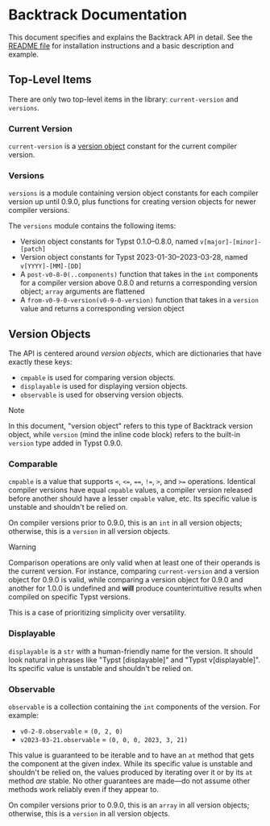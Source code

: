 # Backtrack Documentation

This document specifies and explains the Backtrack API in detail. See the
[README file](README.md) for installation instructions and a basic description
and example.

## Top-Level Items

There are only two top-level items in the library: `current-version` and
`versions`.

### Current Version

`current-version` is a [version object](#version-objects) constant for the
current compiler version.

### Versions

`versions` is a module containing version object constants for each compiler
version up until 0.9.0, plus functions for creating version objects for newer
compiler versions.

The `versions` module contains the following items:
- Version object constants for Typst 0.1.0–0.8.0, named
  `v[major]-[minor]-[patch]`
- Version object constants for Typst 2023-01-30–2023-03-28, named
  `v[YYYY]-[MM]-[DD]`
- A `post-v0-8-0(..components)` function that takes in the `int` components for
  a compiler version above 0.8.0 and returns a corresponding version object;
  `array` arguments are flattened
- A `from-v0-9-0-version(v0-9-0-version)` function that takes in a `version`
  value and returns a corresponding version object

## Version Objects

The API is centered around _version objects_, which are dictionaries that have
exactly these keys:
- `cmpable` is used for comparing version objects.
- `displayable` is used for displaying version objects.
- `observable` is used for observing version objects.

> [!NOTE]
> In this document, "version object" refers to this type of Backtrack version
> object, while `version` (mind the inline code block) refers to the built-in
> `version` type added in Typst 0.9.0.

### Comparable

`cmpable` is a value that supports `<`, `<=`, `==`, `!=`, `>`, and `>=`
operations. Identical compiler versions have equal `cmpable` values, a compiler
version released before another should have a lesser `cmpable` value, etc. Its
specific value is unstable and shouldn't be relied on.

On compiler versions prior to 0.9.0, this is an `int` in all version objects;
otherwise, this is a `version` in all version objects.

> [!WARNING]
> Comparison operations are only valid when at least one of their operands is
> the current version. For instance, comparing `current-version` and a version
> object for 0.9.0 is valid, while comparing a version object for 0.9.0 and
> another for 1.0.0 is undefined and **will** produce counterintuitive results
> when compiled on specific Typst versions.
>
> This is a case of prioritizing simplicity over versatility.

### Displayable

`displayable` is a `str` with a human-friendly name for the version. It should
look natural in phrases like "Typst [displayable]" and "Typst v[displayable]".
Its specific value is unstable and shouldn't be relied on.

### Observable

`observable` is a collection containing the `int` components of the version.
For example:
- `v0-2-0.observable` = `(0, 2, 0)`
- `v2023-03-21.observable` = `(0, 0, 0, 2023, 3, 21)`

This value is guaranteed to be iterable and to have an `at` method that gets the
component at the given index. While its specific value is unstable and shouldn't
be relied on, the values produced by iterating over it or by its `at` method
_are_ stable. No other guarantees are made—do not assume other methods work
reliably even if they appear to.

On compiler versions prior to 0.9.0, this is an `array` in all version objects;
otherwise, this is a `version` in all version objects.
